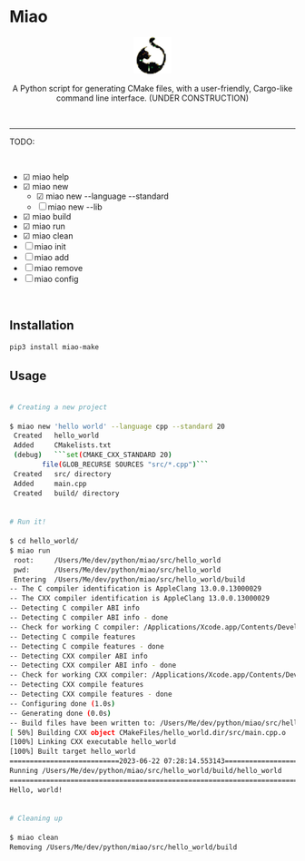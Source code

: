 # Miao

<div align="center">

  <img src="miao.png" alt="Miao Logo" width="13%"/>

  <p>A Python script for generating CMake files, with a user-friendly, Cargo-like command line interface. (UNDER CONSTRUCTION)</p>

</div>

<br>

---

TODO:

<br>

- ☑ miao help
- ☑ miao new
  - ☑ miao new --language --standard 
  - ☐ miao new --lib
- ☑ miao build
- ☑ miao run
- ☑ miao clean
- ☐ miao init
- ☐ miao add
- ☐ miao remove
- ☐ miao config

<br>

## Installation

```bash
pip3 install miao-make
```

## Usage

```bash

# Creating a new project

$ miao new 'hello world' --language cpp --standard 20
 Created   hello_world
 Added     CMakelists.txt
 (debug)   ```set(CMAKE_CXX_STANDARD 20)
        file(GLOB_RECURSE SOURCES "src/*.cpp")```
 Created   src/ directory
 Added     main.cpp
 Created   build/ directory


# Run it!

$ cd hello_world/
$ miao run
 root:     /Users/Me/dev/python/miao/src/hello_world
 pwd:      /Users/Me/dev/python/miao/src/hello_world
 Entering  /Users/Me/dev/python/miao/src/hello_world/build
-- The C compiler identification is AppleClang 13.0.0.13000029
-- The CXX compiler identification is AppleClang 13.0.0.13000029
-- Detecting C compiler ABI info
-- Detecting C compiler ABI info - done
-- Check for working C compiler: /Applications/Xcode.app/Contents/Developer/Toolchains/XcodeDefault.xctoolchain/usr/bin/cc - skipped
-- Detecting C compile features
-- Detecting C compile features - done
-- Detecting CXX compiler ABI info
-- Detecting CXX compiler ABI info - done
-- Check for working CXX compiler: /Applications/Xcode.app/Contents/Developer/Toolchains/XcodeDefault.xctoolchain/usr/bin/c++ - skipped
-- Detecting CXX compile features
-- Detecting CXX compile features - done
-- Configuring done (1.0s)
-- Generating done (0.0s)
-- Build files have been written to: /Users/Me/dev/python/miao/src/hello_world/build
[ 50%] Building CXX object CMakeFiles/hello_world.dir/src/main.cpp.o
[100%] Linking CXX executable hello_world
[100%] Built target hello_world
===========================2023-06-22 07:28:14.553143==========================
Running /Users/Me/dev/python/miao/src/hello_world/build/hello_world
===============================================================================
Hello, world!


# Cleaning up

$ miao clean
Removing /Users/Me/dev/python/miao/src/hello_world/build

```
